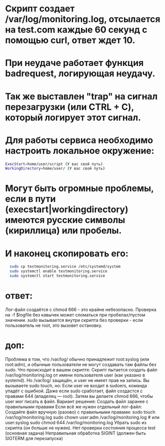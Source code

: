 # Скрипт создает /var/log/monitoring.log, отсылается на test.com каждые 60 секунд с помощью curl, ответ ждет 10.
# При неудаче работает функция badrequest, логирующая неудачу.
# Так же выставлен "trap" на сигнал перезагрузки (или CTRL + C), который логирует этот сигнал.
# Для работы сервиса необходимо настроить локальное окружение:
```bash
ExecStart=home/user/script (У вас свой путь)
WorkingDirectory=home/user/ (У вас свой путь)
```
# Могут быть огромные проблемы, если в пути (execstart|workingdirectory) имеются русские символы (кириллица) или пробелы.
# И наконец скопировать его:
```bash
  sudo cp testmonitoring.service /etc/systemd/system
  sudo systemctl enable testmonitoring.service
  sudo systemctl start testmonitoring.service
```

# ответ:
Лог-файл создаётся с chmod 666 - это крайне небезопасно. Проверка на -f $logfile без кавычек может сломаться при пробелах/пустом значении. sudo вызывается внутри скрипта без проверки - если пользователь не root, это вызовет остановку.
# доп:
Проблема в том, что /var/log/ обычно принадлежит root:syslog (или root:adm), и обычные пользователи не могут создавать там файлы без sudo.
Что происходит в вашем скрипте:
Скрипт пытается создать файл /var/log/monitoring.log от имени пользователя user (как указано в systemd).
Но /var/log/ защищён, и user не имеет прав на запись.
Вы вызываете sudo touch, но:
Если user не входит в sudoers, команда упадёт с ошибкой.
Даже если sudo сработает, файл создастся с правами 644 (владелец — root).
Затем вы делаете chmod 666, чтобы user мог писать в файл.
Вариант решения:
Создать файл заранее с правильными правами
Если всё же нужен отдельный лог-файл:
Создайте файл вручную (разово) с правильными правами:
sudo touch /var/log/monitoring.log
sudo chown user:adm /var/log/monitoring.log  # или user:syslog
sudo chmod 644 /var/log/monitoring.log
Убрать sudo из скрипта (он больше не нужен).
Нет проверки состояния процесса test (основная задача)
Неправильная обработка SIGINT (должен быть SIGTERM для перезапуска)
